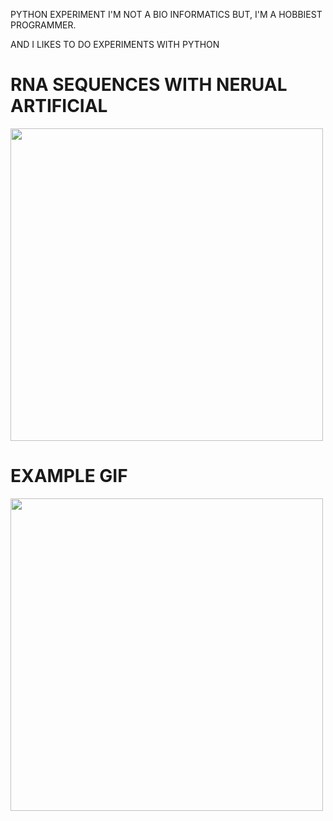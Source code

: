 PYTHON EXPERIMENT I'M NOT A BIO INFORMATICS BUT, 
I'M A HOBBIEST PROGRAMMER. 


AND I LIKES TO DO EXPERIMENTS WITH PYTHON



# RNA SEQUENCES WITH NERUAL ARTIFICIAL 

<img src="https://github.com/francescozela00/dnaSequenc/blob/master/ArtificialDna.png " height="500" />



# EXAMPLE GIF 

<img src="https://github.com/francescozela00/dnaSequence/blob/master/gif/dnaGif.gif" height="500" />

